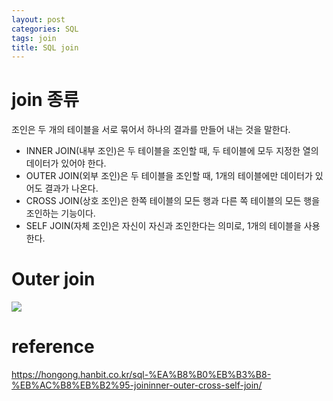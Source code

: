 ```yaml
---
layout: post
categories: SQL
tags: join
title: SQL join
---
```

# join 종류
조인은 두 개의 테이블을 서로 묶어서 하나의 결과를 만들어 내는 것을 말한다.
- INNER JOIN(내부 조인)은 두 테이블을 조인할 때, 두 테이블에 모두 지정한 열의 데이터가 있어야 한다.
- OUTER JOIN(외부 조인)은 두 테이블을 조인할 때, 1개의 테이블에만 데이터가 있어도 결과가 나온다.
- CROSS JOIN(상호 조인)은 한쪽 테이블의 모든 행과 다른 쪽 테이블의 모든 행을 조인하는 기능이다.
- SELF JOIN(자체 조인)은 자신이 자신과 조인한다는 의미로, 1개의 테이블을 사용한다.
# Outer join
![](https://hongong.hanbit.co.kr/wp-content/uploads/2021/11/OUTER-JOIN_%EB%8D%94%EC%95%8C%EC%95%84%EB%B3%B4%EA%B8%B0-1.png)


# reference
<https://hongong.hanbit.co.kr/sql-%EA%B8%B0%EB%B3%B8-%EB%AC%B8%EB%B2%95-joininner-outer-cross-self-join/>
